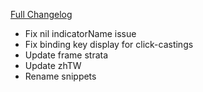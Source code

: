 [Full Changelog](https://github.com/enderneko/Cell/compare/r162-release...870f3f8f002431bc4ce07c1fac2586c11b0a4393)

- Fix nil indicatorName issue
- Fix binding key display for click-castings
- Update frame strata
- Update zhTW
- Rename snippets
